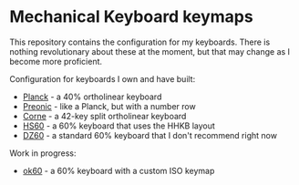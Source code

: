 # Mechanical Keyboard keymaps

This repository contains the configuration for my keyboards. There is nothing revolutionary about these at the moment, but that may change as I become more proficient.

Configuration for keyboards I own and have built:

* [Planck](https://github.com/teknostatik/keyboards/tree/main/planck) - a 40% ortholinear keyboard
* [Preonic](https://github.com/teknostatik/keyboards/tree/main/preonic) - like a Planck, but with a number row
* [Corne](https://github.com/teknostatik/keyboards/tree/main/corne) - a 42-key split ortholinear keyboard
* [HS60](https://github.com/teknostatik/keyboards/tree/main/HHKB) - a 60% keyboard that uses the HHKB layout
* [DZ60](https://github.com/teknostatik/keyboards/tree/main/dz60rgb_ansi) - a standard 60% keyboard that I don't recommend right now

Work in progress:

* [ok60](https://github.com/teknostatik/keyboards/tree/main/ok60) - a 60% keyboard with a custom ISO keymap
